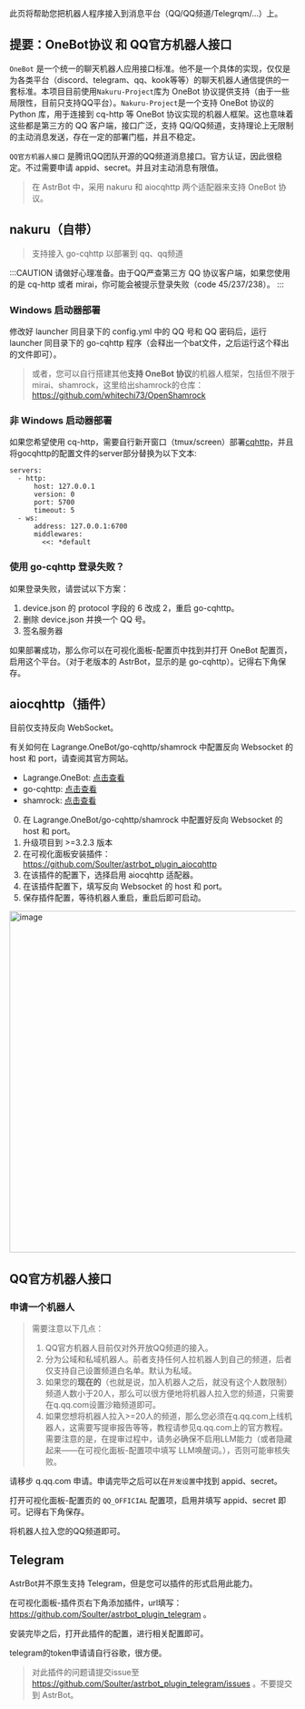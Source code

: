 此页将帮助您把机器人程序接入到消息平台（QQ/QQ频道/Telegrqm/...）上。

## 提要：OneBot协议 和 QQ官方机器人接口

`OneBot` 是一个统一的聊天机器人应用接口标准。他不是一个具体的实现，仅仅是为各类平台（discord、telegram、qq、kook等等）的聊天机器人通信提供的一套标准。本项目目前使用`Nakuru-Project`库为 OneBot 协议提供支持（由于一些局限性，目前只支持QQ平台）。`Nakuru-Project`是一个支持 OneBot 协议的 Python 库，用于连接到 cq-http 等 OneBot 协议实现的机器人框架。这也意味着这些都是第三方的 QQ 客户端，接口广泛，支持 QQ/QQ频道，支持理论上无限制的主动消息发送，存在一定的部署门槛，并且不稳定。

`QQ官方机器人接口` 是腾讯QQ团队开源的QQ频道消息接口。官方认证，因此很稳定。不过需要申请 appid、secret。并且对主动消息有限值。

> 在 AstrBot 中，采用 nakuru 和 aiocqhttp 两个适配器来支持 OneBot 协议。

## nakuru（自带）

> 支持接入 go-cqhttp 以部署到 qq、qq频道

:::CAUTION
请做好心理准备。由于QQ严查第三方 QQ 协议客户端，如果您使用的是 cq-http 或者 mirai，你可能会被提示登录失败（code 45/237/238）。
:::

### Windows 启动器部署
修改好 launcher 同目录下的 config.yml 中的 QQ 号和 QQ 密码后，运行 launcher 同目录下的 go-cqhttp 程序（会释出一个bat文件，之后运行这个释出的文件即可）。

> 或者，您可以自行搭建其他**支持 OneBot 协议**的机器人框架，包括但不限于 mirai、shamrock，这里给出shamrock的仓库：https://github.com/whitechi73/OpenShamrock

### 非 Windows 启动器部署
如果您希望使用 cq-http，需要自行新开窗口（tmux/screen）部署[cqhttp](https://github.com/Mrs4s/go-cqhttp/releases/latest)，并且将gocqhttp的配置文件的server部分替换为以下文本:
```
servers:
  - http:
      host: 127.0.0.1
      version: 0
      port: 5700
      timeout: 5
  - ws:
      address: 127.0.0.1:6700
      middlewares:
        <<: *default
```

### 使用 go-cqhttp 登录失败？
如果登录失败，请尝试以下方案：

1. device.json 的 protocol 字段的 6 改成 2，重启 go-cqhttp。
2. 删除 device.json 并换一个 QQ 号。
3. 签名服务器

如果部署成功，那么你可以在可视化面板-配置页中找到并打开 OneBot 配置页，启用这个平台。（对于老版本的 AstrBot，显示的是 go-cqhttp）。记得右下角保存。

## aiocqhttp（插件）

目前仅支持反向 WebSocket。

有关如何在 Lagrange.OneBot/go-cqhttp/shamrock 中配置反向 Websocket 的 host 和 port，请查阅其官方网站。

- Lagrange.OneBot: [点击查看](https://lagrangedev.github.io/Lagrange.Doc/Lagrange.OneBot/Config/#%E9%85%8D%E7%BD%AE%E6%96%87%E4%BB%B6)
- go-cqhttp: [点击查看](https://docs.go-cqhttp.org/guide/config.html#%E9%85%8D%E7%BD%AE%E4%BF%A1%E6%81%AF)
- shamrock: [点击查看](https://whitechi73.github.io/OpenShamrock/guide/configuration.html#%E9%85%8D%E7%BD%AE%E6%96%87%E4%BB%B6)

0. 在 Lagrange.OneBot/go-cqhttp/shamrock 中配置好反向 Websocket 的 host 和 port。
0. 升级项目到 >=3.2.3 版本
1. 在可视化面板安装插件：https://github.com/Soulter/astrbot_plugin_aiocqhttp
2. 在该插件的配置下，选择启用 aiocqhttp 适配器。
4. 在该插件配置下，填写反向 Websocket 的 host 和 port。
5. 保存插件配置，等待机器人重启，重启后即可启动。

<img width="600" alt="image" src="https://github.com/Soulter/AstrBot-docs/assets/37870767/2937f1ce-2524-4bd3-ac3a-76f6f67b97c8">


## QQ官方机器人接口

### 申请一个机器人

> 需要注意以下几点：
> 1. QQ官方机器人目前仅对外开放QQ频道的接入。
> 2. 分为公域和私域机器人。前者支持任何人拉机器人到自己的频道，后者仅支持自己设置频道白名单。默认为私域。
> 3. 如果您的**现在的**（也就是说，加入机器人之后，就没有这个人数限制）频道人数小于20人，那么可以很方便地将机器人拉入您的频道，只需要在q.qq.com设置沙箱频道即可。
> 4. 如果您想将机器人拉入>=20人的频道，那么您必须在q.qq.com上线机器人，这需要写提审报告等等，教程请参见q.qq.com上的官方教程。需要注意的是，在提审过程中，请务必确保不启用LLM能力（或者隐藏起来——在可视化面板-配置项中填写 LLM唤醒词。），否则可能审核失败。

请移步 q.qq.com 申请。申请完毕之后可以在`开发设置`中找到 appid、secret。

打开可视化面板-配置页的 `QQ_OFFICIAL` 配置项，启用并填写 appid、secret 即可。记得右下角保存。

将机器人拉入您的QQ频道即可。

## Telegram

AstrBot并不原生支持 Telegram，但是您可以插件的形式启用此能力。

在可视化面板-插件页右下角添加插件，url填写：https://github.com/Soulter/astrbot_plugin_telegram 。

安装完毕之后，打开此插件的配置，进行相关配置即可。

telegram的token申请请自行谷歌，很方便。

> 对此插件的问题请提交issue至 https://github.com/Soulter/astrbot_plugin_telegram/issues 。不要提交到 AstrBot。

